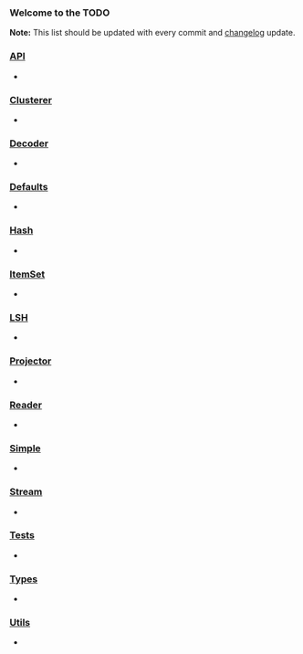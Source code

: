 ### Welcome to the TODO ##

**Note:** This list should be updated with every commit and [changelog]() update.

### [API]() ###
+ []()

### [Clusterer]() ###
+ []()

### [Decoder]() ###
+ []()

### [Defaults]() ###
+ []()

### [Hash]() ###
+ []()

### [ItemSet]() ###
+ []()

### [LSH]() ###
+ []()

### [Projector]() ###
+ []()

### [Reader]() ###
+ []()

### [Simple]() ###
+ []()

### [Stream]() ###
+ []()

### [Tests]() ###
+ []()

### [Types]() ###
+ []()

### [Utils]() ###
+ []()
